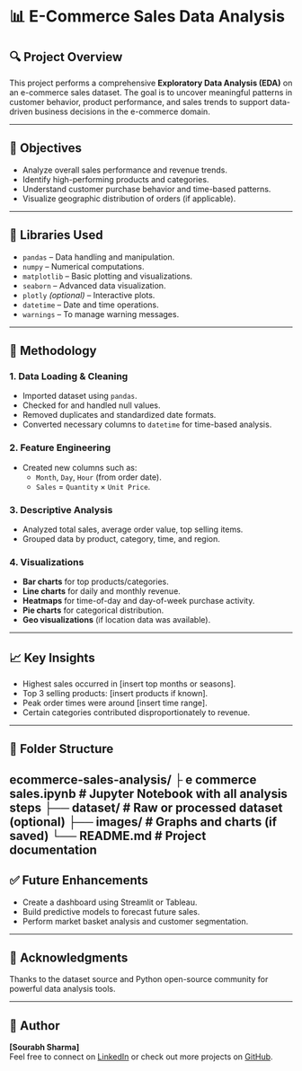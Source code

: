 # 📊 E-Commerce Sales Data Analysis

## 🔍 Project Overview
This project performs a comprehensive **Exploratory Data Analysis (EDA)** on an e-commerce sales dataset. The goal is to uncover meaningful patterns in customer behavior, product performance, and sales trends to support data-driven business decisions in the e-commerce domain.

---

## 🎯 Objectives
- Analyze overall sales performance and revenue trends.
- Identify high-performing products and categories.
- Understand customer purchase behavior and time-based patterns.
- Visualize geographic distribution of orders (if applicable).

---

## 🧰 Libraries Used
- `pandas` – Data handling and manipulation.
- `numpy` – Numerical computations.
- `matplotlib` – Basic plotting and visualizations.
- `seaborn` – Advanced data visualization.
- `plotly` *(optional)* – Interactive plots.
- `datetime` – Date and time operations.
- `warnings` – To manage warning messages.

---

## 🧪 Methodology

### 1. Data Loading & Cleaning
- Imported dataset using `pandas`.
- Checked for and handled null values.
- Removed duplicates and standardized date formats.
- Converted necessary columns to `datetime` for time-based analysis.

### 2. Feature Engineering
- Created new columns such as:
  - `Month`, `Day`, `Hour` (from order date).
  - `Sales` = `Quantity` × `Unit Price`.

### 3. Descriptive Analysis
- Analyzed total sales, average order value, top selling items.
- Grouped data by product, category, time, and region.

### 4. Visualizations
- **Bar charts** for top products/categories.
- **Line charts** for daily and monthly revenue.
- **Heatmaps** for time-of-day and day-of-week purchase activity.
- **Pie charts** for categorical distribution.
- **Geo visualizations** (if location data was available).

---

## 📈 Key Insights
- Highest sales occurred in [insert top months or seasons].
- Top 3 selling products: [insert products if known].
- Peak order times were around [insert time range].
- Certain categories contributed disproportionately to revenue.

---

## 📂 Folder Structure
ecommerce-sales-analysis/
├ e commerce sales.ipynb # Jupyter Notebook with all analysis steps
├── dataset/ # Raw or processed dataset (optional)
├── images/ # Graphs and charts (if saved)
└── README.md # Project documentation
---

## ✅ Future Enhancements
- Create a dashboard using Streamlit or Tableau.
- Build predictive models to forecast future sales.
- Perform market basket analysis and customer segmentation.

---

## 🙌 Acknowledgments
Thanks to the dataset source and Python open-source community for powerful data analysis tools.

---

## 📌 Author
**[Sourabh Sharma]**  
Feel free to connect on [LinkedIn](https://www.linkedin.com/in/tgsaurabhs) or check out more projects on [GitHub](https://github.com/tgsaurabhs).

